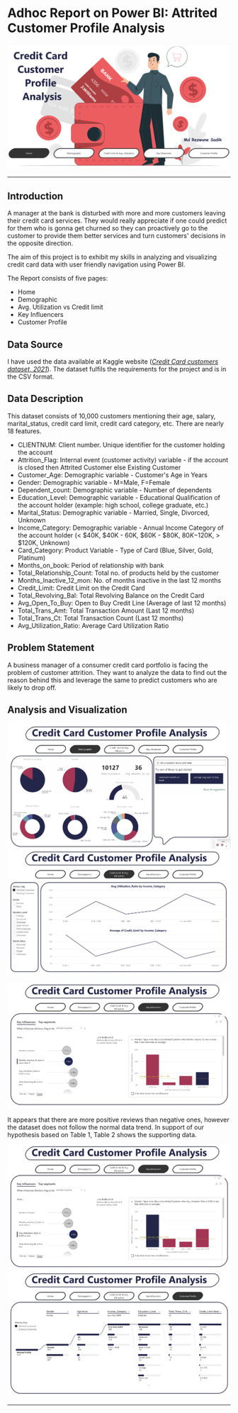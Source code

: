 # Adhoc Report on Power BI: Attrited Customer Profile Analysis
![](Pictures/intro.png)
***

## Introduction

A manager at the bank is disturbed with more and more customers leaving their credit card services. They would really appreciate if one could predict for them who is gonna get churned so they can proactively go to the customer to provide them better services and turn customers' decisions in the opposite direction.

The aim of this project is to exhibit my skills in analyzing and visualizing credit card data with user friendly navigation using Power BI.

The Report consists of five pages:

-  Home 
-  Demographic
-  Avg. Utilization vs Credit limit
-  Key Influencers
-  Customer Profile


## Data Source 
I have used the data available at Kaggle website (_[Credit Card customers dataset, 2021](https://www.kaggle.com/datasets/sakshigoyal7/credit-card-customers)_). The dataset fulfils the requirements for the project and is in the CSV format. 

## Data Description 
This dataset consists of 10,000 customers mentioning their age, salary, marital_status, credit card limit, credit card category, etc. There are nearly 18 features. 
-   CLIENTNUM: Client number. Unique identifier for the customer holding the account
-   Attrition_Flag: Internal event (customer activity) variable - if the account is closed then Attrited Customer else Existing Customer
-   Customer_Age: Demographic variable - Customer's Age in Years
-   Gender: Demographic variable - M=Male, F=Female
-   Dependent_count: Demographic variable - Number of dependents
-   Education_Level: Demographic variable - Educational Qualification of the account holder (example: high school, college graduate, etc.)
-   Marital_Status: Demographic variable - Married, Single, Divorced, Unknown
-   Income_Category: Demographic variable - Annual Income Category of the account holder (< $40K, $40K - 60K, $60K - $80K, $80K-$120K, > $120K, Unknown)
-   Card_Category: Product Variable - Type of Card (Blue, Silver, Gold, Platinum)
-   Months_on_book: Period of relationship with bank
-   Total_Relationship_Count: Total no. of products held by the customer
-   Months_Inactive_12_mon: No. of months inactive in the last 12 months
-   Credit_Limit: Credit Limit on the Credit Card
-   Total_Revolving_Bal: Total Revolving Balance on the Credit Card
-   Avg_Open_To_Buy: Open to Buy Credit Line (Average of last 12 months)
-   Total_Trans_Amt: Total Transaction Amount (Last 12 months)
-   Total_Trans_Ct: Total Transaction Count (Last 12 months)
-   Avg_Utilization_Ratio: Average Card Utilization Ratio



## Problem Statement

A business manager of a consumer credit card portfolio is facing the problem of customer attrition. They want to analyze the data to find out the reason behind this and leverage the same to predict customers who are likely to drop off.

   



## Analysis and Visualization

![](Pictures/demographic.png)
![](Pictures/avg_ut_vs_credit_lim.png)

![](Pictures/KI_1.png)

It appears that there are more positive reviews than negative ones, however the dataset does not follow the normal data trend. 
In support of our hypothesis based on Table 1, Table 2 shows the supporting data.

![](Pictures/KI_2.png)
![](Pictures/customer_profile.png)



***

